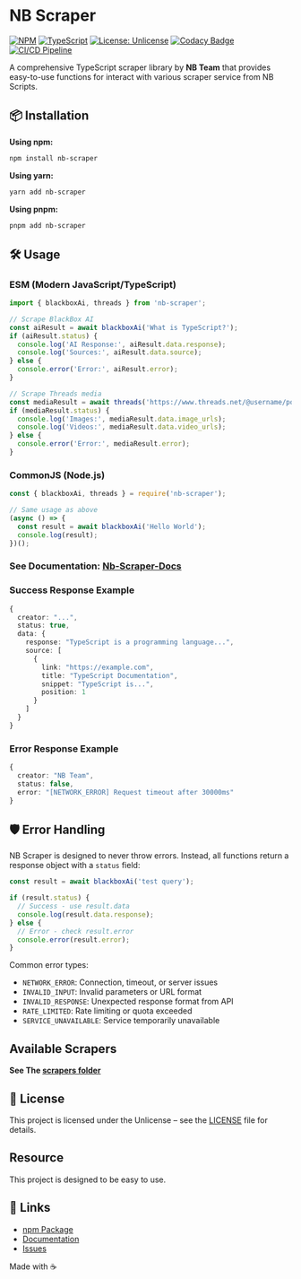 # NB Scraper

[![NPM](https://nodei.co/npm/nb-scraper.png)](https://npmjs.org/package/nb-scraper)
[![TypeScript](https://img.shields.io/badge/TypeScript-007ACC?logo=typescript&logoColor=white)](https://typescriptlang.org)
[![License: Unlicense](https://img.shields.io/badge/license-Unlicense-blue.svg)](http://unlicense.org/)
[![Codacy Badge](https://app.codacy.com/project/badge/Grade/f7c79559f8d44dd49ee3fc69bc77aef3)](https://app.codacy.com?utm_source=gh&utm_medium=referral&utm_content=&utm_campaign=Badge_grade)
[![CI/CD Pipeline](https://github.com/Chakszzz/NB-Scraper/actions/workflows/ci.yml/badge.svg)](https://github.com/Chakszzz/NB-Scraper/actions/workflows/ci.yml)

A comprehensive TypeScript scraper library by **NB Team** that provides easy-to-use functions for interact with various scraper service from NB Scripts.

## 📦 Installation
**Using npm:**
```bash
npm install nb-scraper
```
**Using yarn:**
```bash
yarn add nb-scraper
```
**Using pnpm:**
```bash
pnpm add nb-scraper
```

## 🛠️ Usage

### ESM (Modern JavaScript/TypeScript)

```typescript
import { blackboxAi, threads } from 'nb-scraper';

// Scrape BlackBox AI
const aiResult = await blackboxAi('What is TypeScript?');
if (aiResult.status) {
  console.log('AI Response:', aiResult.data.response);
  console.log('Sources:', aiResult.data.source);
} else {
  console.error('Error:', aiResult.error);
}

// Scrape Threads media
const mediaResult = await threads('https://www.threads.net/@username/post/123456789');
if (mediaResult.status) {
  console.log('Images:', mediaResult.data.image_urls);
  console.log('Videos:', mediaResult.data.video_urls);
} else {
  console.error('Error:', mediaResult.error);
}
```

### CommonJS (Node.js)

```javascript
const { blackboxAi, threads } = require('nb-scraper');

// Same usage as above
(async () => {
  const result = await blackboxAi('Hello World');
  console.log(result);
})();
```
### See Documentation: [Nb-Scraper-Docs](https://nb-scraper.js.org)
### Success Response Example

```typescript
{
  creator: "...",
  status: true,
  data: {
    response: "TypeScript is a programming language...",
    source: [
      {
        link: "https://example.com",
        title: "TypeScript Documentation",
        snippet: "TypeScript is...",
        position: 1
      }
    ]
  }
}
```

### Error Response Example

```typescript
{
  creator: "NB Team",
  status: false,
  error: "[NETWORK_ERROR] Request timeout after 30000ms"
}
```

## 🛡️ Error Handling

NB Scraper is designed to never throw errors. Instead, all functions return a response object with a `status` field:

```typescript
const result = await blackboxAi('test query');

if (result.status) {
  // Success - use result.data
  console.log(result.data.response);
} else {
  // Error - check result.error
  console.error(result.error);
}
```

Common error types:
- `NETWORK_ERROR`: Connection, timeout, or server issues
- `INVALID_INPUT`: Invalid parameters or URL format
- `INVALID_RESPONSE`: Unexpected response format from API
- `RATE_LIMITED`: Rate limiting or quota exceeded
- `SERVICE_UNAVAILABLE`: Service temporarily unavailable

## Available Scrapers
**See The [scrapers folder](app/scrapers)**

## 📄 License

This project is licensed under the Unlicense – see the [LICENSE](LICENSE) file for details.

## Resource

This project is designed to be easy to use.

## 🔗 Links
- [npm Package](https://www.npmjs.com/package/nb-scraper)
- [Documentation](https://nb-scraper.js.org)
- [Issues](https://github.com/chakszzz/nb-scraper/issues)

Made with ☕
